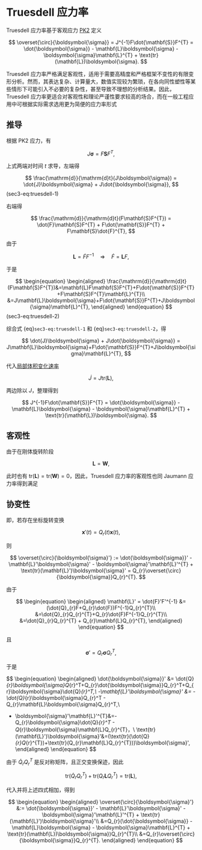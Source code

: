 # Truesdell 应力率

Truesdell 应力率基于客观应力 [PK2](../chap4/sec2-2ndPiolaKirchhoff.md) 定义

$$
\overset{\circ}{\boldsymbol{\sigma}} = 
J^{-1}F\dot{\mathbf{S}}F^{T} = \dot{\boldsymbol{\sigma}} - \mathbf{L}\boldsymbol{\sigma} - \boldsymbol{\sigma}\mathbf{L}^{T} + \text{tr}(\mathbf{L})\boldsymbol{\sigma}.
$$

Truesdell 应力率严格满足客观性，适用于需要高精度和严格框架不变性的有限变形分析。然而，其表达复杂、计算量大，数值实现较为繁琐，在各向同性塑性等某些情形下可能引入不必要的复杂性，甚至导致不理想的分析结果。因此，Truesdell 应力率更适合对客观性和理论严谨性要求较高的场合，而在一般工程应用中可根据实际需求选用更为简便的应力率形式

## 推导

根据 PK2 应力，有

$$
J\boldsymbol{\sigma} = F\mathbf{S}F^{T},
$$

上式两端对时间 $t$ 求导，左端得

$$
\frac{\mathrm{d}}{\mathrm{d}t}(J\boldsymbol{\sigma}) = \dot{J}\boldsymbol{\sigma} + J\dot{\boldsymbol{\sigma}},
$$ (sec3-eq:truesdell-1)

右端得

$$
\frac{\mathrm{d}}{\mathrm{d}t}(F\mathbf{S}F^{T}) = \dot{F}\mathbf{S}F^{T} + F\dot{\mathbf{S}}F^{T} + F\mathbf{S}\dot{F}^{T},
$$

由于

$$
\mathbf{L} = \dot{F}F^{-1}\quad\Longrightarrow\quad \dot{F} = \mathbf{L}F,
$$

于是

$$
\begin{equation}
\begin{aligned}
\frac{\mathrm{d}}{\mathrm{d}t}(F\mathbf{S}F^{T})&=\mathbf{L}F\mathbf{S}F^{T}+F\dot{\mathbf{S}}F^{T}+F\mathbf{S}F^{T}\mathbf{L}^{T}\\
&=J\mathbf{L}\boldsymbol{\sigma}+F\dot{\mathbf{S}}F^{T}+J\boldsymbol{\sigma}\mathbf{L}^{T},
\end{aligned}
\end{equation}
$$ (sec3-eq:truesdell-2)

综合式 {eq}`sec3-eq:truesdell-1` 和 {eq}`sec3-eq:truesdell-2`，得

$$
\dot{J}\boldsymbol{\sigma} + J\dot{\boldsymbol{\sigma}} = J\mathbf{L}\boldsymbol{\sigma}+F\dot{\mathbf{S}}F^{T}+J\boldsymbol{\sigma}\mathbf{L}^{T},
$$

代入[局部体积变化速率](../chap3/sec1-velocity-gradient.md)

$$
\dot{J} = J\text{tr}(\mathbf{L}),
$$

两边除以 $J$，整理得到

$$
J^{-1}F\dot{\mathbf{S}}F^{T} = \dot{\boldsymbol{\sigma}} - \mathbf{L}\boldsymbol{\sigma} - \boldsymbol{\sigma}\mathbf{L}^{T} + \text{tr}(\mathbf{L})\boldsymbol{\sigma}.
$$


## 客观性

由于在刚体旋转阶段

$$
\mathbf{L} = \mathbf{W},
$$

此时也有 $\text{tr}(\mathbf{L}) = \text{tr}(\mathbf{W}) = 0$，因此，Truesdell 应力率的客观性也同 Jaumann 应力率得到满足

## 协变性

即，若存在坐标旋转变换

$$
\mathbf{x}'(t) = Q_{r}(t)\mathbf{x}(t),
$$

则

$$
\overset{\circ}{\boldsymbol{\sigma}'} := \dot{\boldsymbol{\sigma}}' - \mathbf{L}'\boldsymbol{\sigma}' - \boldsymbol{\sigma}'\mathbf{L}'^{T} + \text{tr}(\mathbf{L}')\boldsymbol{\sigma}' = Q_{r}\overset{\circ}{\boldsymbol{\sigma}}Q_{r}^{T}.
$$

由于

$$
\begin{equation}
\begin{aligned}
\mathbf{L}' = \dot{F}'F'^{-1} &= (\dot{Q}_{r}F+Q_{r}\dot{F})F^{-1}Q_{r}^{T}\\
&=\dot{Q}_{r}Q_{r}^{T}+Q_{r}\dot{F}F^{-1}Q_{r}^{T}\\
&=\dot{Q}_{r}Q_{r}^{T} + Q_{r}\mathbf{L}Q_{r}^{T},
\end{aligned}
\end{equation}
$$

且

$$
\boldsymbol{\sigma}' = Q_{r}\boldsymbol{\sigma}Q_{r}^T,
$$

于是

$$
\begin{equation}
\begin{aligned}
\dot{\boldsymbol{\sigma}}' &= \dot{Q}_{r}\boldsymbol{\sigma}Q_{r}^T+Q_{r}\dot{\boldsymbol{\sigma}}Q_{r}^T+Q_{r}\boldsymbol{\sigma}\dot{Q}_{r}^T,\\
-\mathbf{L}'\boldsymbol{\sigma}' &= -\dot{Q}_{r}\boldsymbol{\sigma}Q_{r}^T - Q_{r}\mathbf{L}\boldsymbol{\sigma}Q_{r}^T,\\
- \boldsymbol{\sigma}'\mathbf{L}'^{T}&=-Q_{r}\boldsymbol{\sigma}\dot{Q}_{r}^T - Q_{r}\boldsymbol{\sigma}\mathbf{L}Q_{r}^{T}，\\
\text{tr}(\mathbf{L}')\boldsymbol{\sigma}'&=(\text{tr}(\dot{Q}_{r}Q_{r}^{T})+\text{tr}(Q_{r}\mathbf{L}Q_{r}^{T}))\boldsymbol{\sigma}',
\end{aligned}
\end{equation}
$$

由于 $\dot{Q}_{r}Q_{r}^{T}$ 是反对称矩阵，且正交变换保迹，因此

$$
\text{tr}(\dot{Q}_{r}Q_{r}^{T})+\text{tr}(Q_{r}\mathbf{L}Q_{r}^{T}) = \text{tr}(\mathbf{L}),
$$

代入并将上述四式相加，得到

$$
\begin{equation}
\begin{aligned}
\overset{\circ}{\boldsymbol{\sigma}'} &:= \dot{\boldsymbol{\sigma}}' - \mathbf{L}'\boldsymbol{\sigma}' - \boldsymbol{\sigma}'\mathbf{L}'^{T} + \text{tr}(\mathbf{L}')\boldsymbol{\sigma}'\\
&=Q_{r}(\dot{\boldsymbol{\sigma}} - \mathbf{L}\boldsymbol{\sigma} - \boldsymbol{\sigma}\mathbf{L}^{T} + \text{tr}(\mathbf{L})\boldsymbol{\sigma})Q_{r}^{T}\\
&=Q_{r}\overset{\circ}{\boldsymbol{\sigma}}Q_{r}^{T}.
\end{aligned}
\end{equation}
$$